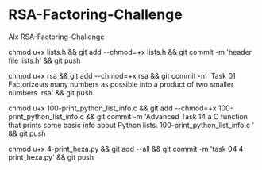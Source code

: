 # RSA-Factoring-Challenge
Alx RSA-Factoring-Challenge


chmod u+x lists.h && git add --chmod=+x lists.h && git commit -m 'header file lists.h' && git push

chmod u+x rsa && git add --chmod=+x rsa && git commit -m 'Task 01 Factorize as many numbers as possible into a product of two smaller numbers. rsa' && git push


chmod u+x 100-print_python_list_info.c  && git add --chmod=+x 100-print_python_list_info.c  && git commit -m 'Advanced Task 14 a C function that prints some basic info about Python lists. 100-print_python_list_info.c ' && git push

chmod u+x 4-print_hexa.py && git add --all && git commit -m 'task 04 4-print_hexa.py' && git push
